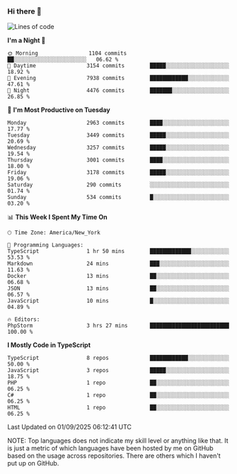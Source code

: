 ### Hi there 👋

<!--
**LynxJinxxy/LynxJinxxy** is a ✨ _special_ ✨ repository because its `README.md` (this file) appears on your GitHub profile.

Here are some ideas to get you started:

- 🔭 I’m currently working on ...
- 🌱 I’m currently learning ...
- 👯 I’m looking to collaborate on ...
- 🤔 I’m looking for help with ...
- 💬 Ask me about ...
- 📫 How to reach me: ...
- 😄 Pronouns: ...
- ⚡ Fun fact: ...
-->

<!--START_SECTION:waka-->
![Lines of code](https://img.shields.io/badge/From%20Hello%20World%20I%27ve%20Written-25.0%20million%20lines%20of%20code-blue)

**I'm a Night 🦉** 

```text
🌞 Morning                1104 commits        ██░░░░░░░░░░░░░░░░░░░░░░░   06.62 % 
🌆 Daytime                3154 commits        █████░░░░░░░░░░░░░░░░░░░░   18.92 % 
🌃 Evening                7938 commits        ████████████░░░░░░░░░░░░░   47.61 % 
🌙 Night                  4476 commits        ███████░░░░░░░░░░░░░░░░░░   26.85 % 
```
📅 **I'm Most Productive on Tuesday** 

```text
Monday                   2963 commits        ████░░░░░░░░░░░░░░░░░░░░░   17.77 % 
Tuesday                  3449 commits        █████░░░░░░░░░░░░░░░░░░░░   20.69 % 
Wednesday                3257 commits        █████░░░░░░░░░░░░░░░░░░░░   19.54 % 
Thursday                 3001 commits        ████░░░░░░░░░░░░░░░░░░░░░   18.00 % 
Friday                   3178 commits        █████░░░░░░░░░░░░░░░░░░░░   19.06 % 
Saturday                 290 commits         ░░░░░░░░░░░░░░░░░░░░░░░░░   01.74 % 
Sunday                   534 commits         █░░░░░░░░░░░░░░░░░░░░░░░░   03.20 % 
```


📊 **This Week I Spent My Time On** 

```text
🕑︎ Time Zone: America/New_York

💬 Programming Languages: 
TypeScript               1 hr 50 mins        █████████████░░░░░░░░░░░░   53.53 % 
Markdown                 24 mins             ███░░░░░░░░░░░░░░░░░░░░░░   11.63 % 
Docker                   13 mins             ██░░░░░░░░░░░░░░░░░░░░░░░   06.68 % 
JSON                     13 mins             ██░░░░░░░░░░░░░░░░░░░░░░░   06.57 % 
JavaScript               10 mins             █░░░░░░░░░░░░░░░░░░░░░░░░   04.89 % 

🔥 Editors: 
PhpStorm                 3 hrs 27 mins       █████████████████████████   100.00 % 
```

**I Mostly Code in TypeScript** 

```text
TypeScript               8 repos             ████████████░░░░░░░░░░░░░   50.00 % 
JavaScript               3 repos             █████░░░░░░░░░░░░░░░░░░░░   18.75 % 
PHP                      1 repo              ██░░░░░░░░░░░░░░░░░░░░░░░   06.25 % 
C#                       1 repo              ██░░░░░░░░░░░░░░░░░░░░░░░   06.25 % 
HTML                     1 repo              ██░░░░░░░░░░░░░░░░░░░░░░░   06.25 % 
```




 Last Updated on 01/09/2025 06:12:41 UTC
<!--END_SECTION:waka-->
NOTE: Top languages does not indicate my skill level or anything like that. It is just a metric of which languages have been hosted by me on GitHub based on the usage across repositories. There are others which I haven't put up on GitHub.
